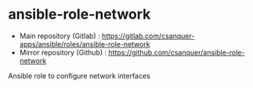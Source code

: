 ansible-role-network
====================

* Main repository (Gitlab) : https://gitlab.com/csanquer-apps/ansible/roles/ansible-role-network
* Mirror repository (Github) : https://github.com/csanquer/ansible-role-network

Ansible role to configure network interfaces

